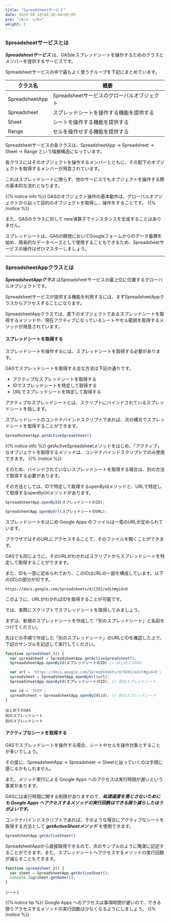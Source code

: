 ```yaml
---
title: "Spreadsheetサービス"
date: 2020-08-18T04:28:44+09:00
pre: "<b>2. </b>"
weight: 2
---
```

### Spreadsheetサービスとは
***Spreadsheetサービス*** は、GASdeスプレッドシートを操作するためのクラスとメンバーを提供するサービスです。

Spreadsheetサービスの中で最もよく使うグループを下記にまとめています。

| クラス名 | 概要 |
| --- | --- |
| SpreadsheetApp | Spreadsheetサービスのグローバルオブジェクト |
| Spreadsheet | スプレッドシートを操作する機能を提供する |
| Sheet | シートを操作する機能を提供する |
| Range | セルを操作せする機能を提供する |

Spreadsheetサービスの各クラスは、SpreadsheetApp → Spreadsheet → Sheet → Range という階層構造になっています。

各クラスにはそのオブジェクトを操作するメンバーとともに、その配下のオブジェクトを取得するメンバーが用意されています。

これはスプレッドシートに限らず、他のサービスでもオブジェクトを操作する際の基本的な流れとなります。

{{% notice info %}}
GASのオブジェクト操作の基本動作は、グローバルオブジェクトから辿って目的のオブジェクトを取得し、操作をすることです。
{{% /notice %}}

また、GASのクラスに対して new演算子でインスタンスを生成することはありません。

スプレッドシートは、GASの開発においてGoogleフォームからのデータ蓄積を始め、簡易的なデータベースとして使用することもできるため、Spreadsheetサービスの操作はぜひマスターしましょう。

---
### SpreadsheetAppクラスとは
***SpreadsheetAppクラス*** はSpreadsheetサービスの最上位に位置するグローバルオブジェクトです。

Spreadsheetサービスが提供する機能を利用するには、まずSpreadsheetAppクラスからアクセスすることになります。

SpreadsheetAppクラスでは、直下のオブジェクトであるスプレッドシートを取得するメソッドや、現在アクティブになっているシートやセル範囲を取得するメソッドが用意されています。

#### スプレッドシートを取得する
スプレッドシートを操作するには、スプレッドシートを取得する必要があります。

GASでスプレッドシートを取得する主な方法は下記の通りです。

- アクティブなスプレッドシートを取得する
- IDでスプレッドシートを特定して取得する
- URLでスプレッドシートを特定して取得する

アクティブなスプレッドシートとは、スクリプトにバインドされているスプレッドシートを指します。

スプレッドシートのコンテナバインドスクリプトであれば、次の構文でスプレッドシートを取得することができます。

```js
SpreadhsheetApp.getActiveSpreadsheet()
```

{{% notice info %}}
getActiveSpreadsheetメソッドをはじめ、「アクティブ」なオブジェクトを取得するメソッドは、コンテナバインドスクリプトでのみ使用できます。
{{% /notice %}}

そのため、バインドされていないスプレッドシートを取得する場合は、別の方法で取得する必要があります。

その方法としては、IDで特定して取得するopenByIdメソッドと、URLで特定して取得するopenByUrlメソッドがあります。

```js
SpreaadsheetApp.openById(スプレッドシートのID);
```
```js
SpreadsheetApp.openByUrl(スプレッドシートのURL);
```

スプレッドシートをはじめ Google Apps のファイルは一意のURLが定められています。

ブラウザではそのURLにアクセスすることで、そのファイルを開くことができます。

GASでも同じように、そのURLがわかればスクリプトからスプレッドシートを特定して取得することができます。

また、IDも一意に定められており、このIDはURLの一部を構成しています。以下の{ID}の部分がIDです。
```
https://docs.google.com/Spreadsheets/d/{ID}/edit#gid=0
```

このように、URLがわかればIDを取得することが可能です。

では、実際にスクリプトでスプレッドシートを取得してみましょう。

まずは、新規のスプレッドシートを作成して「別のスプレッドシート」と名前をつけてください。

先ほどの手順で作成した「別のスプレッドシート」のURLとIDを確認した上で、下記のサンプルを記述して実行してください。

```js
function spreadsheet_1() {
  var spreadsheet = SpreadsheetApp.getActiveSpreadsheet();
  SpreaadsheetApp.openById(スプレッドシートのID) // はじめてのGAS

  var url = 'https://docs.google.com/Spreadsheets/d/XXXX/edit#gid=0';
  spreadsheet = SpreadsheetApp.openByUrl(url);
  SpreaadsheetApp.openById(スプレッドシートのID); // 別のスプレッドシート

  var id = 'XXXX';
  spreadhsheet = SpreaadsheetApp.openById(id); // 別のスプレッドシート
}
```
```
はじめてのGAS
別のスプレッドシート
別のスプレッドシート
```

#### アクティブなシートを取得する
GASでスプレッドシートを操作する場合、シートやセルを操作対象とすることが多いでしょう。

その度に、SpreadsheetApp → Spreadsheet → Sheetと辿っていくのは手間に感じるかもしれません。

また、メソッド実行による Google Apps へのアクセスは実行時間が遅いという事実があります。

GASには実行時間に関する制限がありますので、***処理速度を落とさないためにも Google Apps へアクセスするメソッドの実行回数はできる限り減らしたほうがよいです。***

コンテナバインドスクリプトであれば、そのような場合にアクティブなシートを取得する方法として ***getActiveSheetメソッド*** を使用できます。
```js
SpreadsheetApp.getActiveSheet()
```
SpreadsheetAppから直接取得できるので、次のサンプルのように簡潔に記述することができます。また、スプレッドシートへアクセスするメソッドの実行回数が減らすこともできます。

```js
function spreadsheet_2() {
  var sheet = SpreadsheetApp.getActiveSheet();
  console.log(sheet.getName());
}
```
```
シート1
```
{{% notice tip %}}
Google Apps へのアクセスは事項時間が遅いので、できる限りアクセスするメソッドの実行回数は少なくなるようにしましょう。
{{% /notice %}}
